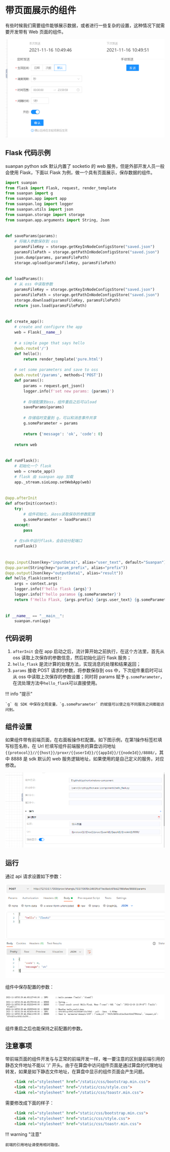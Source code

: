 # 带页面展示的组件

有些时候我们需要组件能够展示数据，或者进行一些复杂的设置，这种情况下就需要开发带有 Web 页面的组件。

![image.png](images/1637031005536-81b337fc-6824-4ba7-93b6-67305d294ed0.png)

## Flask 代码示例

suanpan python sdk 默认内置了 socketio 的 web 服务，但是外部开发人员一般会使用 Flask，下面以 Flask 为例，做一个具有页面展示，保存数据的组件。

```python
import suanpan
from flask import Flask, request, render_template
from suanpan import g
from suanpan.app import app
from suanpan.log import logger
from suanpan.utils import json
from suanpan.storage import storage
from suanpan.app.arguments import String, Json


def saveParams(params):
    # 将输入参数保存到 oss
    paramsFileKey = storage.getKeyInNodeConfigsStore("saved.json")
    paramsFilePath = storage.getPathInNodeConfigsStore("saved.json")
    json.dump(params, paramsFilePath)
    storage.upload(paramsFileKey, paramsFilePath)


def loadParams():
    # 从 oss 中读取参数
    paramsFileKey = storage.getKeyInNodeConfigsStore("saved.json")
    paramsFilePath = storage.getPathInNodeConfigsStore("saved.json")
    storage.download(paramsFileKey, paramsFilePath)
    return json.load(paramsFilePath)


def create_app():
    # create and configure the app
    web = Flask(__name__)

    # a simple page that says hello
    @web.route('/')
    def hello():
        return render_template('pure.html')

    # set some parameters and save to oss
    @web.route('/params', methods=['POST'])
    def params():
        params = request.get_json()
        logger.info(f'set new params: {params}')

        # 存储配置到oss，组件重启之后可以load
        saveParams(params)

        # 存储临时变量到 g，可以和消息事件共享
        g.someParameter = params

        return {'message': 'ok', 'code': 0}

    return web


def runFlask():
    # 初始化一个 flask
    web = create_app()
    # flask 由 suanpan app 加载
    app._stream.sioLoop.setWebApp(web)


@app.afterInit
def afterInit(context):
    try:
        # 组件初始化，从oss读取保存的参数配置
        g.someParameter = loadParams()
    except:
        pass

    # 在sdk中运行flask，会自动分配端口
    runFlask()


@app.input(Json(key="inputData1", alias="user_text", default="Suanpan"))
@app.param(String(key="param_prefix", alias="prefix"))
@app.output(Json(key="outputData1", alias="result"))
def hello_flask(context):
    args = context.args
    logger.info(f'hello flask {args}')
    logger.info(f'hello paramse {g.someParameter}')
    return f'Hello Flask, {args.prefix} {args.user_text} {g.someParameter}!'


if __name__ == "__main__":
    suanpan.run(app)

```

## 代码说明

1. `afterInit` 会在 app 启动之后，流计算开始之前执行，在这个方法里，首先从 oss 读取上次保存的参数信息，然后初始化运行 flask 服务；
2. `hello_flask` 是流计算的处理方法，实现消息的处理和结果返回；
3. `params` 接收 POST 请求的参数，将参数保存到 oss 中，下次组件重启时可以从 oss 中读取上次保存的参数设置；同时将 params 赋予 `g.someParameter`，在流处理方法中`hello_flask`可以直接使用。

!!! info "提示"

    `g` 在 SDK 中保存全局变量，`g.someParameter` 的赋值可以使之在不同服务之间都能访问到。

## 组件设置

如果组件带有前端页面，在右面板操作栏配置。如下图示例，在第1操作标签栏填写标签名称，在 Url 栏填写组件前端服务的算盘访问地址 `{{protocol}}//{{host}}/proxr/{{userId}}/{{appId}}/{{nodeId}}/8888/`，其中 8888 是 sdk 默认的 web 服务逻辑地址，如果使用的是自己定义的服务，对应修改。

![web.png](images/1637805167892-c799ebf0-28c1-4add-9ce5-ca00827b922e.png)

## 运行

通过 api 请求设置如下参数：

![image.png](images/1637033944594-ba8102ee-9142-44e7-9883-957c58d795ae.png)

组件中保存配置的参数：

![image.png](images/1637034043062-eb108817-5739-4b87-b087-4be3b51d95d7.png)

组件重启之后也能保持之前配置的参数。

## 注意事项

带前端页面的组件开发与与正常的前端开发一样，唯一要注意的区别是前端引用的静态文件地址不能以 '/' 开头。由于在算盘中访问组件页面是通过算盘的代理地址转发，如果是如下静态文件地址，在算盘中显示的组件页面会产生问题。

```html
    <link rel="stylesheet" href="/static/css/bootstrap.min.css">
    <link rel="stylesheet" href="/static/css/style.css">
    <link rel="stylesheet" href="/static/css/toastr.min.css">
```

需要修改成下面的样子：

```html
    <link rel="stylesheet" href="static/css/bootstrap.min.css">
    <link rel="stylesheet" href="static/css/style.css">
    <link rel="stylesheet" href="static/css/toastr.min.css">
```

!!! warning "注意"

    前端的引用地址请使用相对路径。
